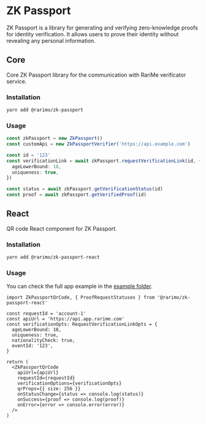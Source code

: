 # ZK Passport

ZK Passport is a library for generating and verifying zero-knowledge proofs for identity verification. It allows users to prove their identity without revealing any personal information.

## Core

Core ZK Passport library for the communication with RariMe verificator service.

### Installation

```bash
yarn add @rarimo/zk-passport
```

### Usage

```ts
const zkPassport = new ZkPassport()
const customApi = new ZkPassportVerifier('https://api.example.com')

const id = '123'
const verificationLink = await zkPassport.requestVerificationLink(id, {
  ageLowerBound: 18,
  uniqueness: true,
})

const status = await zkPassport.getVerificationStatus(id)
const proof = await zkPassport.getVerifiedProof(id)
```

## React

QR code React component for ZK Passport.

### Installation

```bash
yarn add @rarimo/zk-passport-react
```

### Usage

You can check the full app example in the [example folder](./example).

```tsx
import ZkPassportQrCode, { ProofRequestStatuses } from '@rarimo/zk-passport-react'

const requestId = 'account-1'
const apiUrl = 'https://api.app.rarime.com'
const verificationOpts: RequestVerificationLinkOpts = {
  ageLowerBound: 18,
  uniqueness: true,
  nationalityCheck: true,
  eventId: '123',
}

return (
  <ZkPassportQrCode
    apiUrl={apiUrl}
    requestId={requestId}
    verificationOptions={verificationOpts}
    qrProps={{ size: 256 }}
    onStatusChange={status => console.log(status)}
    onSuccess={proof => console.log(proof)}
    onError={error => console.error(error)}
  />
)
```

